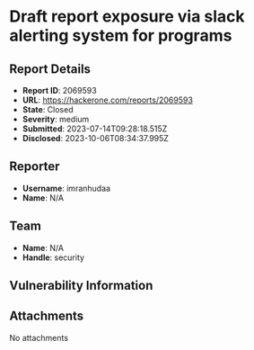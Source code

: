 # Draft report exposure via slack alerting system for programs

## Report Details
- **Report ID**: 2069593
- **URL**: https://hackerone.com/reports/2069593
- **State**: Closed
- **Severity**: medium
- **Submitted**: 2023-07-14T09:28:18.515Z
- **Disclosed**: 2023-10-06T08:34:37.995Z

## Reporter
- **Username**: imranhudaa
- **Name**: N/A

## Team
- **Name**: N/A
- **Handle**: security

## Vulnerability Information


## Attachments
No attachments

